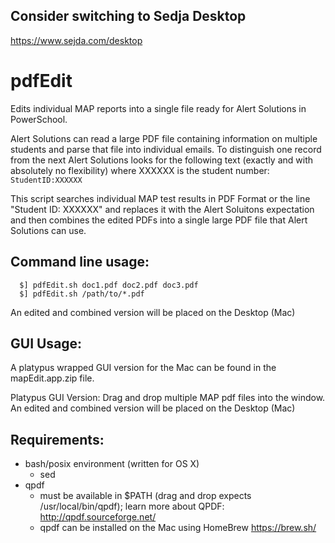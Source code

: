 

## **Consider switching to Sedja Desktop**
https://www.sejda.com/desktop

# pdfEdit

Edits individual MAP reports into a single file ready for Alert Solutions in PowerSchool.

Alert Solutions can read a large PDF file containing information on multiple students and parse that file into individual emails. To distinguish one record from the next Alert Solutions looks for the following text (exactly and with absolutely no flexibility) where XXXXXX is the student number:
      `StudentID:XXXXXX`
     
This script searches individual MAP test results in PDF Format or the line "Student ID: XXXXXX" and replaces it with the Alert Soluitons expectation and then combines the edited PDFs into a single large PDF file that Alert Solutions can use.

Command line usage:
------------------
      $] pdfEdit.sh doc1.pdf doc2.pdf doc3.pdf
      $] pdfEdit.sh /path/to/*.pdf
      
An edited and combined version will be placed on the Desktop (Mac)

GUI Usage:
----------
A platypus wrapped GUI version for the Mac can be found in the mapEdit.app.zip file. 

  Platypus GUI Version:
      Drag and drop multiple MAP pdf files into the window. An edited and combined version will be placed on the Desktop (Mac)

Requirements:
-------------
  * bash/posix environment (written for OS X)
      - sed
  * qpdf 
      - must be available in $PATH (drag and drop expects /usr/local/bin/qpdf); learn more about QPDF: http://qpdf.sourceforge.net/
      - qpdf can be installed on the Mac using HomeBrew https://brew.sh/
